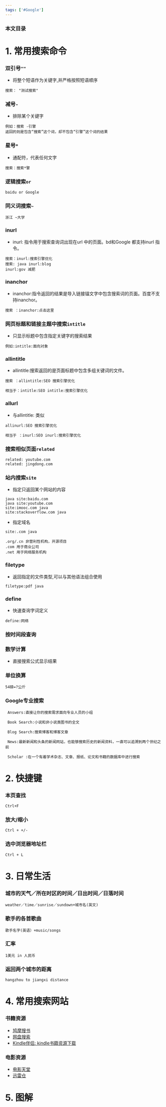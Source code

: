 ```yaml
---
tags: ['#Google']
---
```


### 本文目录
<!-- toc -->

# 1. 常用搜索命令
### 双引号`""`
- 将整个短语作为关键字,并严格按照短语顺序
```
搜索： "测试搜索"
```

### 减号`-`
- 排除某个关键字
```
例如：搜索 -引擎
返回的则是包含“搜索”这个词，却不包含“引擎”这个词的结果
```

### 星号`*`
- 通配符，代表任何文字
```
搜索：搜索*擎
```
### 逻辑搜索`or`
```
baidu or Google
```

### 同义词搜索`~`
```
浙江 ~大学
```


### inurl
- inurl: 指令用于搜索查询词出现在url 中的页面。bd和Google 都支持inurl 指令。
```
搜索：inurl:搜索引擎优化
搜索: java inurl:blog
inurl:gov 减肥
```

### inanchor
- inanchor:指令返回的结果是导入链接锚文字中包含搜索词的页面。百度不支持inanchor。
```
搜索 ：inanchor:点击这里
```
### 网页标题和链接主题中搜索`intitle`
- 只显示标题中包含指定关键字的搜索结果
```
例如:intitle:面向对象
```

### allintitle
- allintitle:搜索返回的是页面标题中包含多组关键词的文件。
```
搜索 ：allintitle:SEO 搜索引擎优化

相当于：intitle:SEO intitle:搜索引擎优化
```

### allurl
- 与allintitle: 类似
```
allinurl:SEO 搜索引擎优化

相当于 ：inurl:SEO inurl:搜索引擎优化
```
### 搜索相似页面`related`
```
related: youtube.com
related: jingdong.com
```
### 站内搜索`site`
- 指定只返回某个网站的内容
```
java site:baidu.com
java site:youtube.com
site:imooc.com java
site:stackoverflow.com java
```
- 指定域名
```
site:.com java

.org/.cn 非营利性机构，开源项目
.com 用于商业公司
.net 用于网络服务机构
```

### filetype
- 返回指定的文件类型,可以与其他语法组合使用
```
filetype:pdf java
```

### define
- 快速查询字词定义
```
define:网络
```
### 按时间段查询
### 数学计算
- 直接搜索公式显示结果

### 单位换算
```
54磅=?公斤
```
### Google专业搜索
```
 Answers:直接让你的搜索需求面向专业人员的小组

 Book Search:小说和非小说类图书的全文

 Blog Search:搜索博客和博客文章

 News:最新新闻和头条的新闻网站，也能够搜索历史的新闻资料，一直可以追溯到两个世纪之前

 Scholar :在一个有着学术杂志、文章、报纸、论文和书籍的数据库中进行搜索
```
# 2. 快捷键
### 本页查找
```
Ctrl+F
```
### 放大/缩小
```
Ctrl + +/-
```
### 选中浏览器地址栏
```
Ctrl + L
```

# 3. 日常生活
### 城市的天气／所在时区的时间／日出时间／日落时间
```
weather／time／sunrise／sundown+城市名(英文)

```
### 歌手的各首歌曲
```
歌手名字(英语）+music/songs
```
### 汇率
```
1美元 in 人民币
```

### 返回两个城市的距离
```
hangzhou to jiangxi distance
```
# 4. 常用搜索网站
### 书籍资源
- [鸠摩搜书](https://www.jiumodiary.com/)
- [网盘搜索](http://www.pansou.com/)
- [Kindle伴侣: kindle书籍资源下载](https://bookfere.com/)

### 电影资源
- [电影天堂](http://www.dytt8.net/index.htm)
- [迅雷仓](http://www.xunleicang.com/)

# 5. 图解
[](http://ww1.sinaimg.cn/large/7c2d7f0egy1fs8arv4nxqj20go54cqv6.jpg)


